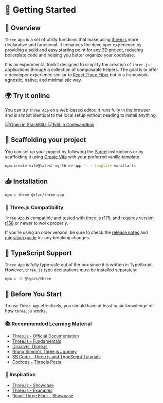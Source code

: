 # 🚀 Getting Started

## 📝 Overview

`Three App` is a set of utility functions that make using [three.js](https://threejs.org) more declarative and functional. It enhances the developer experience by providing a solid and easy starting point for any 3D project, reducing boilerplate code and helping you better organize your codebase.

It is an experimental toolkit designed to simplify the creation of `three.js` applications through a collection of composable helpers. The goal is to offer a developer experience similar to [React Three Fiber](https://r3f.docs.pmnd.rs) but in a framework-agnostic, native, and minimalistic way.

## 🌍 Try it online

You can try `Three App` on a web-based editor. It runs fully in the browser and is almost identical to the local setup without needing to install anything.

<div class="flex gap-2">
  <a href="https://stackblitz.com/github/salazarr-js/three-app/tree/main/packages/demos/vite-template" target="_blank">
    <img alt="Open in StackBlitz" src="https://developer.stackblitz.com/img/open_in_stackblitz.svg"/>
    </a>

  <a href="https://codesandbox.io/p/sandbox/github/salazarr-js/three-app/tree/main/packages/demos/vite-template" target="_blank">
    <img alt="Edit in Codesandbox" src="https://codesandbox.io/static/img/play-codesandbox.svg"/>
  </a>
</div>

## 📂 Scaffolding your project

You can set up your project by following the [Parcel](https://parceljs.org/getting-started/webapp/) instructions or by scaffolding it using [Create Vite](https://vite.dev/guide/#scaffolding-your-first-vite-project) with your preferred vanilla template:

```bash
npm create vite@latest my-three-app -- --template vanilla-ts
```

## 📥 Installation

```bash
npm i three @slzr/three-app
```

### 🧩 Three.js Compatibility

`Three App` is compatible and tested with three.js [r175](https://github.com/mrdoob/three.js/releases/tag/r175), and requires version [r158](https://github.com/mrdoob/three.js/releases/tag/r158) or newer to work properly.

If you're using an older version, be sure to check the [release notes](https://github.com/mrdoob/three.js/releases) and [migration guide](https://github.com/mrdoob/three.js/wiki/Migration-Guide) for any breaking changes.

## 🔷 TypeScript Support

`Three App` is fully type-safe out of the box since it is written in TypeScript. However, `three.js` type declarations must be installed separately:

```bash
npm i -D @types/three
```

## 🚦 Before You Start

To use `Three App` effectively, you should have at least basic knowledge of how `three.js` works.

### 📚 Recommended Learning Material

- [Three.js - Official Documentation](https://threejs.org/manual)
- [Three.js - Fundamentals](https://threejs.org/manual/#en/fundamentals)
- [Discover Three.js](https://discoverthreejs.com)
- [Bruno Simon's Three.js Journey](https://threejs-journey.com)
- [SB Code - Three.js and TypeScript Tutorials](https://sbcode.net/threejs/)
- [Codrops - Threejs Posts](https://tympanus.net/codrops/?s=three&search-type=posts&type=all)

### 🌟 Inspiration

- [Three.js - Showcase](https://threejs.org)
- [Three.js - Examples](https://threejs.org/examples)
- [React Three Fiber - Showcase](https://r3f.docs.pmnd.rs/getting-started/examples)
